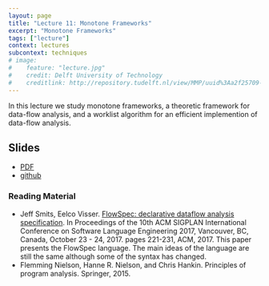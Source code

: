 ```yaml
---
layout: page
title: "Lecture 11: Monotone Frameworks"
excerpt: "Monotone Frameworks"
tags: ["lecture"]
context: lectures
subcontext: techniques
# image:
#    feature: "lecture.jpg"
#    credit: Delft University of Technology
#    creditlink: http://repository.tudelft.nl/view/MMP/uuid%3Aa2f25709-c56e-453e-9394-4a05acf603a4/
---
```


In this lecture we study monotone frameworks, a theoretic framework for data-flow analysis, and a worklist algorithm for an efficient implemention of data-flow analysis.


## Slides

- [PDF](https://github.com/TUDelft-CS4200-2018/lectures/raw/master/11-monotone-frameworks/CS4200-2018-11-monotone-frameworks.pdf)
- [github](https://github.com/TUDelft-CS4200-2018/lectures/tree/master/11-monotone-frameworks)

<!--<iframe src="//www.slideshare.net/slideshow/embed_code/key/lbV0WwZoC6iUQh" width="595" height="485" frameborder="0" marginwidth="0" marginheight="0" scrolling="no" style="border:1px solid #CCC; border-width:1px; margin-bottom:5px; max-width: 100%;" allowfullscreen> </iframe> <div style="margin-bottom:5px"> <strong> <a href="//www.slideshare.net/eelcovisser/compiler-construction-lecture-9-constraint-resolution" title="Compiler Construction | Lecture 9 | Constraint Resolution" target="_blank">Compiler Construction | Lecture 9 | Constraint Resolution</a> </strong> from <strong><a href="https://www.slideshare.net/eelcovisser" target="_blank">Eelco Visser</a></strong> </div>-->

### Reading Material

- Jeff Smits, Eelco Visser. [FlowSpec: declarative dataflow analysis specification](https://doi.org/10.1145/3136014.3136029). In Proceedings of the 10th ACM SIGPLAN International Conference on Software Language Engineering 2017, Vancouver, BC, Canada, October 23 - 24, 2017. pages 221-231, ACM, 2017. This paper presents the FlowSpec language. The main ideas of the language are still the same although some of the syntax has changed.
- Flemming Nielson, Hanne R. Nielson, and Chris Hankin. Principles of program analysis. Springer, 2015.

